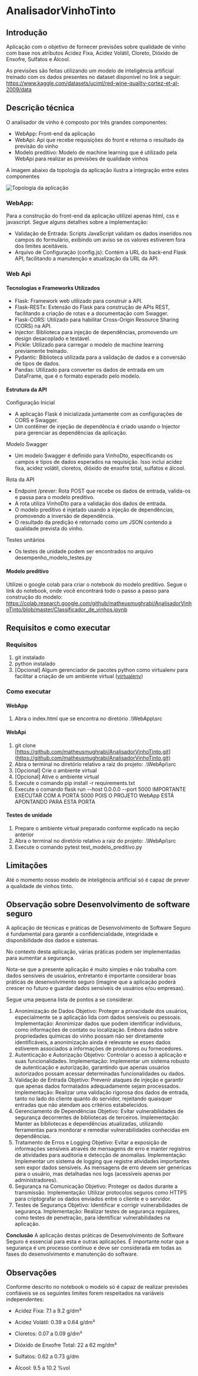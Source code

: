 # AnalisadorVinhoTinto

## Introdução
Aplicação com o objetivo de fornecer previsões sobre qualidade de vinho com base nos atributos Acidez Fixa, Acidez Volátil, Cloreto, Dióxido de Enxofre, Sulfatos e Álcool.

As previsões são feitas utilizando um modelo de inteligência artificial treinado com os dados presentes no dataset disponível no link a seguir: https://www.kaggle.com/datasets/uciml/red-wine-quality-cortez-et-al-2009/data

## Descrição técnica<a name = "descricao_tecnica"></a>
O analisador de vinho é composto por três grandes componentes:
- WebApp: Front-end da aplicação
- WebApi: Api que recebe requisições do front e retorna o resultado da previsão do vinho
- Modelo preditivo: Modelo de machine learning que é utilizado pela WebApi para realizar as previsões de qualidade vinhos
  
A imagem abaixo da topologia da aplicação ilustra a integração entre estes componentes

![Topologia da aplicação](./imagens/topologia_aplicacao.png)

### WebApp:
Para a construção do front-end da aplicação utilizei apenas html, css e javascript.
Segue alguns detalhes sobre a implementação:

- Validação de Entrada: Scripts JavaScript validam os dados inseridos nos campos do formulário, exibindo um aviso se os valores estiverem fora dos limites aceitáveis.
- Arquivo de Configuração (config.js): Contém a URL do back-end Flask API, facilitando a manutenção e atualização da URL da API.

### Web Api
#### Tecnologias e Frameworks Utilizados
- Flask: Framework web utilizado para construir a API.
- Flask-RESTx: Extensão do Flask para construção de APIs REST, facilitando a criação de rotas e a documentação com Swagger.
- Flask-CORS: Utilizado para habilitar Cross-Origin Resource Sharing (CORS) na API.
- Injector: Biblioteca para injeção de dependências, promovendo um design desacoplado e testável.
- Pickle: Utilizado para carregar o modelo de machine learning previamente treinado.
- Pydantic: Biblioteca utilizada para a validação de dados e a conversão de tipos de dados.
- Pandas: Utilizado para converter os dados de entrada em um DataFrame, que é o formato esperado pelo modelo.

#### Estrutura da API
Configuração Inicial
- A aplicação Flask é inicializada juntamente com as configurações de CORS e Swagger.
- Um contêiner de injeção de dependência é criado usando o Injector para gerenciar as dependências da aplicação.

Modelo Swagger
- Um modelo Swagger é definido para VinhoDto, especificando os campos e tipos de dados esperados na requisição. Isso inclui acidez fixa, acidez volátil, cloretos, dióxido de enxofre total, sulfatos e álcool.

Rota da API
- Endpoint /prever: Rota POST que recebe os dados de entrada, valida-os e passa para o modelo preditivo.
- A rota utiliza VinhoDto para a validação dos dados de entrada.
- O modelo preditivo é injetado usando a injeção de dependências, promovendo a inversão de dependência.
- O resultado da predição é retornado como um JSON contendo a qualidade prevista do vinho.

Testes unitários
- Os testes de unidade podem ser encontrados no arquivo desempenho_modelo_testes.py

#### Modelo preditivo
Utilizei o google colab para criar o notebook do modelo preditivo.
Segue o link do notebook, onde você encontrará todo o passo a passo para construção do modelo: https://colab.research.google.com/github/matheusmughrabi/AnalisadorVinhoTinto/blob/master/Classificador_de_vinhos.ipynb

## Requisitos e como executar<a name = "requisitos"></a>
### Requisitos
1. git instalado
2. python instalado
3. [Opcional] Algum gerenciador de pacotes python como virtualenv para facilitar a criação de um ambiente virtual ([virtualenv](https://virtualenv.pypa.io/en/latest/installation.html))

### Como executar
#### WebApp
1. Abra o index.html que se encontra no diretório .\WebApp\src

#### WebApi
1. git clone [https://github.com/matheusmughrabi/AnalisadorVinhoTinto.git](https://github.com/matheusmughrabi/AnalisadorVinhoTinto.git)
2. Abra o terminal no diretório relativo a raiz do projeto: .\WebApi\src
3. [Opcional] Crie o ambiente virtual
4. [Opcional] Ative o ambiente virtual
5. Execute o comando pip install -r requirements.txt
6. Execute o comando flask run --host 0.0.0.0 --port 5000 IMPORTANTE EXECUTAR COM A PORTA 5000 POIS O PROJETO WebApp ESTÁ APONTANDO PARA ESTA PORTA

#### Testes de unidade
1. Prepare o ambiente virtual preparado conforme explicado na seção anterior
2. Abra o terminal no diretório relativo a raiz do projeto: .\WebApi\src
3. Execute o comando pytest test_modelo_preditivo.py

## Limitações<a name = "limitacoes"></a>
Até o momento nosso modelo de inteligência artificial só é capaz de prever a qualidade de vinhos tinto.

## Observação sobre Desenvolvimento de software seguro
A aplicação de técnicas e práticas de Desenvolvimento de Software Seguro é fundamental para garantir a confidencialidade, integridade e disponibilidade dos dados e sistemas. 

No contexto desta aplicação, várias práticas podem ser implementadas para aumentar a segurança.

Nota-se que a presente aplicação é muito simples e não trabalha com dados sensíveis de usuários, entretanto é importante considerar boas práticas de desenvolvimento seguro (imagine que a aplicação poderá crescer no futuro e guardar dados sensíveis de usuários e/ou empresas).

Segue uma pequena lista de pontos a se considerar.

1. Anonimização de Dados
Objetivo: Proteger a privacidade dos usuários, especialmente se a aplicação lida com dados sensíveis ou pessoais.
Implementação: Anonimizar dados que podem identificar indivíduos, como informações de contato ou localização. Embora dados sobre propriedades químicas do vinho possam não ser diretamente identificáveis, a anonimização ainda é relevante se esses dados estiverem associados a informações de produtores ou fornecedores.
2. Autenticação e Autorização
Objetivo: Controlar o acesso à aplicação e suas funcionalidades.
Implementação: Implementar um sistema robusto de autenticação e autorização, garantindo que apenas usuários autorizados possam acessar determinadas funcionalidades ou dados.
3. Validação de Entrada
Objetivo: Prevenir ataques de injeção e garantir que apenas dados formatados adequadamente sejam processados.
Implementação: Realizar uma validação rigorosa dos dados de entrada, tanto no lado do cliente quanto do servidor, rejeitando quaisquer entradas que não atendam aos critérios estabelecidos.
4. Gerenciamento de Dependências
Objetivo: Evitar vulnerabilidades de segurança decorrentes de bibliotecas de terceiros.
Implementação: Manter as bibliotecas e dependências atualizadas, utilizando ferramentas para monitorar e remediar vulnerabilidades conhecidas em dependências.
5. Tratamento de Erros e Logging
Objetivo: Evitar a exposição de informações sensíveis através de mensagens de erro e manter registros de atividades para auditoria e detecção de anomalias.
Implementação: Implementar um sistema de logging que registre atividades importantes sem expor dados sensíveis. As mensagens de erro devem ser genéricas para o usuário, mas detalhadas nos logs (acessíveis apenas por administradores).
6. Segurança na Comunicação
Objetivo: Proteger os dados durante a transmissão.
Implementação: Utilizar protocolos seguros como HTTPS para criptografar os dados enviados entre o cliente e o servidor.
7. Testes de Segurança
Objetivo: Identificar e corrigir vulnerabilidades de segurança.
Implementação: Realizar testes de segurança regulares, como testes de penetração, para identificar vulnerabilidades na aplicação.

**Conclusão**
A aplicação destas práticas de Desenvolvimento de Software Seguro é essencial para esta e outras aplicações. 
É importante notar que a segurança é um processo contínuo e deve ser considerada em todas as fases do desenvolvimento e manutenção do software.

## Observações <a name = "observacoes"></a>
Conforme descrito no notebook o modelo só é capaz de realizar previsões confiáveis se os seguintes limites forem respeitados na variáveis independentes:
- Acidez Fixa: 7.1 a 9.2 g/dm³

- Acidez Volátil: 0.39 a 0.64 g/dm³

- Cloretos: 0.07 a 0.09 g/dm³

- Dióxido de Enxofre Total: 22 a 62 mg/dm³

- Sulfatos: 0.62 a 0.73 g/dm

- Álcool: 9.5 a 10.2 %vol
